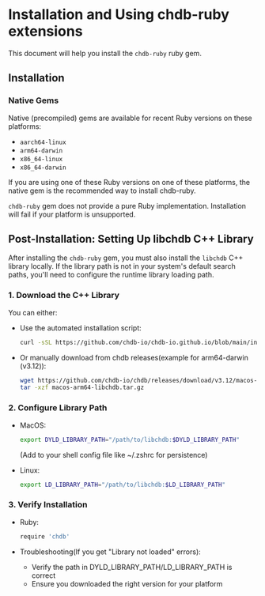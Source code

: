 
# Installation and Using chdb-ruby extensions

This document will help you install the `chdb-ruby` ruby gem. 

## Installation

### Native Gems 

Native (precompiled) gems are available for recent Ruby versions on these platforms:

- `aarch64-linux` 
- `arm64-darwin` 
- `x86_64-linux`
- `x86_64-darwin`

If you are using one of these Ruby versions on one of these platforms, the native gem is the recommended way to install chdb-ruby.

`chdb-ruby` gem does not provide a pure Ruby implementation. Installation will fail if your platform is unsupported.

## Post-Installation: Setting Up libchdb C++ Library

After installing the `chdb-ruby` gem, you must also install the `libchdb` C++ library locally. If the library path is not in your system's default search paths, you'll need to configure the runtime library loading path.

### 1. Download the C++ Library

You can either:
- Use the automated installation script:
  ```bash
  curl -sSL https://github.com/chdb-io/chdb-io.github.io/blob/main/install_libchdb.sh | bash
  ```
  
- Or manually download from chdb releases(example for arm64-darwin (v3.12)):
  ```bash
  wget https://github.com/chdb-io/chdb/releases/download/v3.12/macos-arm64-libchdb.tar.gz
  tar -xzf macos-arm64-libchdb.tar.gz
  ```

### 2. Configure Library Path
- MacOS:
    ```bash
    export DYLD_LIBRARY_PATH="/path/to/libchdb:$DYLD_LIBRARY_PATH"
    ```
  (Add to your shell config file like ~/.zshrc for persistence)

- Linux:
    ```bash
    export LD_LIBRARY_PATH="/path/to/libchdb:$LD_LIBRARY_PATH"
    ```

### 3. Verify Installation
- Ruby:
    ```bash
    require 'chdb'
    ```

- Troubleshooting(If you get "Library not loaded" errors):
  - Verify the path in DYLD_LIBRARY_PATH/LD_LIBRARY_PATH is correct
  - Ensure you downloaded the right version for your platform
